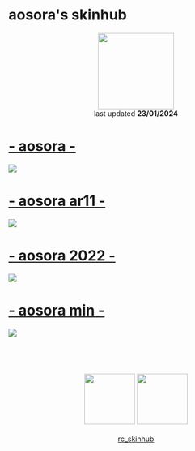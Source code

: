 # aosora's skinhub
<p align="center">
<a href="https://osu.ppy.sh/users/7428814">
  <img src="https://a.ppy.sh/7428814"  
       width="150"
       height="150"></a>
<br>
last updated <b>23/01/2024</b>
</p>

# [- aosora -](https://github.com/ryancranie/skinhub/raw/tyfh/player/aosora/-%20aosora%20-.osk)
[![](https://i.imgur.com/IZVjr1w.jpeg)](https://github.com/ryancranie/skinhub/raw/tyfh/player/aosora/-%20aosora%20-.osk)

# [- aosora ar11 -](https://github.com/ryancranie/skinhub/raw/tyfh/player/aosora/-%20aosora%20ar11%20-.osk)
[![](https://i.imgur.com/tW0KwfI.jpeg)](https://github.com/ryancranie/skinhub/raw/tyfh/player/aosora/-%20aosora%20ar11%20-.osk)

# [- aosora 2022 -](https://github.com/ryancranie/skinhub/raw/tyfh/player/aosora/-%20aosora%202022%20-.osk)
[![](https://i.imgur.com/EfX04Yw.jpeg)](https://github.com/ryancranie/skinhub/raw/tyfh/player/aosora/-%20aosora%202022%20-.osk)

# [- aosora min -](https://github.com/ryancranie/skinhub/raw/tyfh/player/aosora/-%20aosora%20min%20-.osk)
[![](https://i.imgur.com/VPLhjlq.jpeg)](https://github.com/ryancranie/skinhub/raw/tyfh/player/aosora/-%20aosora%20min%20-.osk)

#
<p align="center">
  <br></br>
  <a href="https://twitch.tv/aosoraaa">
  <img src="https://i.imgur.com/HM030lk.png" 
       width="100" 
       height="100"></a>
  <a href="https://www.youtube.com/channel/UCLV0MzsqJ8lOooRqLi0-Z1A">
  <img src="https://i.imgur.com/YWbDUUy.png"  
       width="100" 
       height="100"></a>
  <br></br>
  <a href="https://github.com/ryancranie/skinhub">rc_skinhub</a>
 </p>



